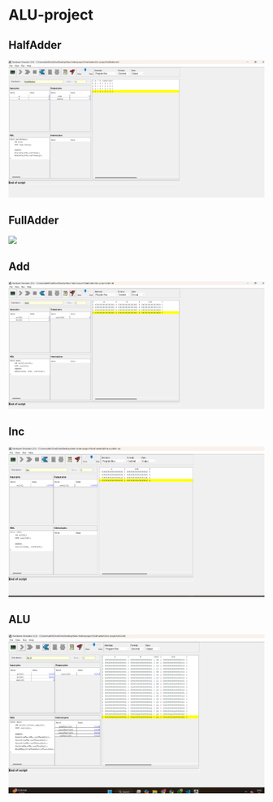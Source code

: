 # ALU-project

## HalfAdder

<img src="./halfadderimg.png" />

## FullAdder

<img src="./FullAdderimg.png /">

## Add

<img src="./addimg.png" />

## Inc

<img src="./Incimg.png" />

## ALU

<img src="./ALUimg.png" />

